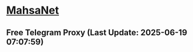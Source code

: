
# [MahsaNet](https://t.me/mahsa_net)
## Free Telegram Proxy (Last Update: 2025-06-19 07:07:59)

    
